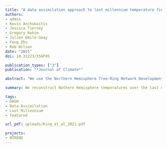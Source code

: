 ```yaml
---
title: "A data assimilation approach to last millennium temperature field reconstruction using a limited high-sensitivity proxy network"
authors:
- admin
- Kevin Anchukaitis
- Jessica Tierney
- Gregory Hakim
- Julien Emile-Geay
- Feng Zhu
- Rob Wilson
date: "2021"
doi: 10.31223/X5GP45

publication_types: ["3"]
publication: "*Journal of Climate*"

abstract: "We use the Northern Hemisphere Tree-Ring Network Development (NTREND) tree-ring database to examine the effects of using a small, highly-sensitive proxy network for paleotemperature data assimilation over the last millennium. We first evaluate our methods using pseudo-proxy experiments.  These indicate that spatial assimilations using this network are skillful in the extratropical Northern Hemisphere and improve on previous NTREND reconstructions based on Point-by-Point regression. We also find our method is sensitive to climate model biases when the number of sites becomes small. Based on these experiments, we then assimilate the real NTREND network. To quantify model prior uncertainty, we produce 10 separate reconstructions, each assimilating a different climate model. These reconstructions are most dissimilar prior to 1100 CE, when the network becomes sparse, but show greater consistency as the network grows. Temporal variability is also underestimated before 1100 CE. Our assimilation method produces spatial uncertainty estimates and these identify treeline North America and eastern Siberia as regions that would most benefit from development of new millennial-length temperature-sensitive tree-ring records. We compare our multi-model mean reconstruction to five existing paleo-temperature products to examine the range of reconstructed responses to radiative forcing. We find substantial differences in the spatial patterns and magnitudes of reconstructed responses to volcanic eruptions and in the transition between the Medieval epoch and Little Ice Age.  These extant uncertainties call for the development of a paleoclimate reconstruction intercomparison framework for systematically examining the consequences of proxy network composition and reconstruction methodology and for continued expansion of tree-ring proxy networks."

summary: We reconstruct Nothern Hemisphere temperatures over the last millennium by assimilating a highly-sensitive, curated tree-ring network.

tags:
- DASH
- Data Assimilation
- Last Millennium
- featured

url_pdf: uploads/King_et_al_2021.pdf

projects:
- NTREND
---
```

